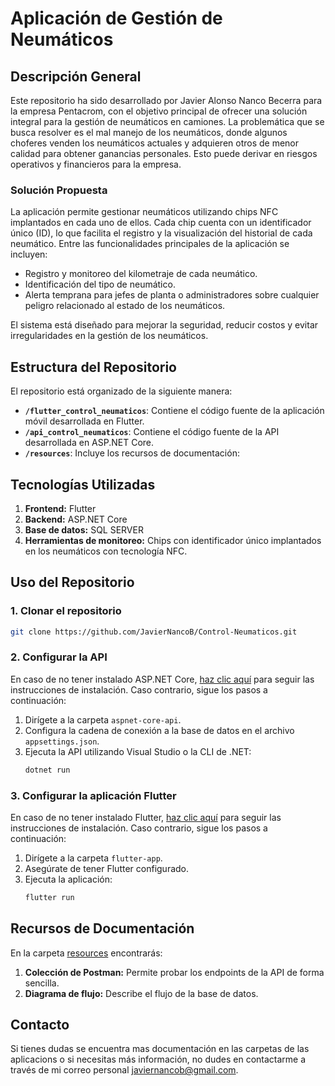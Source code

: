 # Aplicación de Gestión de Neumáticos

## Descripción General
Este repositorio ha sido desarrollado por Javier Alonso Nanco Becerra para la empresa Pentacrom, con el objetivo principal de ofrecer una solución integral para la gestión de neumáticos en camiones. La problemática que se busca resolver es el mal manejo de los neumáticos, donde algunos choferes venden los neumáticos actuales y adquieren otros de menor calidad para obtener ganancias personales. Esto puede derivar en riesgos operativos y financieros para la empresa.

### Solución Propuesta
La aplicación permite gestionar neumáticos utilizando chips NFC implantados en cada uno de ellos. Cada chip cuenta con un identificador único (ID), lo que facilita el registro y la visualización del historial de cada neumático. Entre las funcionalidades principales de la aplicación se incluyen:

- Registro y monitoreo del kilometraje de cada neumático.
- Identificación del tipo de neumático.
- Alerta temprana para jefes de planta o administradores sobre cualquier peligro relacionado al estado de los neumáticos.

El sistema está diseñado para mejorar la seguridad, reducir costos y evitar irregularidades en la gestión de los neumáticos.

## Estructura del Repositorio
El repositorio está organizado de la siguiente manera:

- **`/flutter_control_neumaticos`**: Contiene el código fuente de la aplicación móvil desarrollada en Flutter.
- **`/api_control_neumaticos`**: Contiene el código fuente de la API desarrollada en ASP.NET Core.
- **`/resources`**: Incluye los recursos de documentación:

## Tecnologías Utilizadas

1. **Frontend:** Flutter
2. **Backend:** ASP.NET Core
3. **Base de datos:** SQL SERVER
4. **Herramientas de monitoreo:** Chips con identificador único implantados en los neumáticos con tecnología NFC.

## Uso del Repositorio

### 1. Clonar el repositorio
```bash
git clone https://github.com/JavierNancoB/Control-Neumaticos.git
```

### 2. Configurar la API
En caso de no tener instalado ASP.NET Core, [haz clic aquí](./api_control_neumaticos/README.md) para seguir las instrucciones de instalación. Caso contrario, sigue los pasos a continuación:
1. Dirígete a la carpeta `aspnet-core-api`.
2. Configura la cadena de conexión a la base de datos en el archivo `appsettings.json`.
3. Ejecuta la API utilizando Visual Studio o la CLI de .NET:
   ```bash
   dotnet run
   ```

### 3. Configurar la aplicación Flutter
En caso de no tener instalado Flutter, [haz clic aquí](./flutter_control_neumaticos/README.md) para seguir las instrucciones de instalación. Caso contrario, sigue los pasos a continuación:
1. Dirígete a la carpeta `flutter-app`.
2. Asegúrate de tener Flutter configurado.
3. Ejecuta la aplicación:
   ```bash
   flutter run
   ```

## Recursos de Documentación
En la carpeta [resources](./resources/README.md) encontrarás:

1. **Colección de Postman:** Permite probar los endpoints de la API de forma sencilla.
2. **Diagrama de flujo:** Describe el flujo de la base de datos.

## Contacto
Si tienes dudas se encuentra mas documentación en las carpetas de las aplicacions o si necesitas más información, no dudes en contactarme a través de mi correo personal javiernancob@gmail.com.
